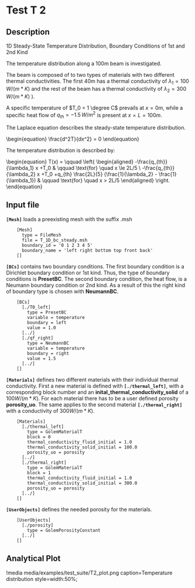 # Test T 2
## Description

1D Steady-State Temperature Distribution, Boundary Conditions of 1st and 2nd Kind

The temperature distribution along a 100m beam is investigated.

The beam is composed of to two types of materials with two different thermal conductivities. The first 40m has a thermal conductivity of $\lambda_1 = 100 \, W/(m*K)$ and the rest of the beam has a thermal conductivity of $\lambda_2 = 300 \, W/(m*K)$ ).

A specific temperature of $T_0 = 1 \degree C$ prevails at $x = 0m$, while a specific heat flow of $q_{th} = -1.5 \, W/m^2$ is present at $x = L = 100m$.

The Laplace equation describes the steady-state temperature distribution.

\begin{equation}
 \frac{d^2T}{dx^2} = 0
\end{equation}

The temperature distribution is described by:

\begin{equation}
 T(x) = \qquad
 \left\{
 \begin{aligned}
    -\frac{q_{th}}{\lambda_1} x +T_0 & \qquad \text{for} \quad x \le 2L/5 \\
    -\frac{q_{th}}{\lambda_2} x +T_0 +q_{th} \frac{2L}{5} (\frac{1}{\lambda_2} - \frac{1}{\lambda_1}) & \qquad \text{for} \quad x > 2L/5
  \end{aligned}
	\right.
\end{equation}

## Input file

**`[Mesh]`** loads a preexisting mesh with the suffix .msh

```
    [Mesh]
      type = FileMesh
      file = T_1D_bc_steady.msh
      boundary_id = '0 1 2 3 4 5'
      boundary_name = 'left right bottom top front back'
    []
```

**`[BCs]`** contains two boundary conditions. The first boundary condition is a Dirichlet boundary condition or 1st kind. Thus, the type of boundary conditions is **PresetBC**. The second boundary condition, the heat flow, is a Neumann boundary condition or 2nd kind. As a result of this the right kind of boundary type is chosen with **NeumannBC**.

```
    [BCs]
      [./T0_left]
        type = PresetBC
        variable = temperature
        boundary = left
        value = 1.0
      [../]
      [./qf_right]
        type = NeumannBC
        variable = temperature
        boundary = right
        value = 1.5
      [../]
    []
```

**`[Materials]`** defines two different materials with their individual thermal conductivity. First a new material is defined with **`[./thermal_left]`**, with a corresponding block number and an **inital_thermal_conductivity_solid** of a $100 W/(m*K)$. For each material there has to be a user defined porosity **porosity_uo**. The same applies to the second material **`[./thermal_right]`** with a conductivity of $300 W/(m*K)$.

```
    [Materials]
      [./thermal_left]
        type = GolemMaterialT
        block = 0
        thermal_conductivity_fluid_initial = 1.0
        thermal_conductivity_solid_initial = 100.0
        porosity_uo = porosity
      [../]
      [./thermal_right]
        type = GolemMaterialT
        block = 1
        thermal_conductivity_fluid_initial = 1.0
        thermal_conductivity_solid_initial = 300.0
        porosity_uo = porosity
      [../]
    []
```

**`[UserObjects]`** defines the needed porosity for the materials.

```
    [UserObjects]
      [./porosity]
        type = GolemPorosityConstant
      [../]
    []
```

## Analytical Plot

!media media/examples/test_suite/T2_plot.png 
  caption=Temperature distribution
  style=width:50%;

